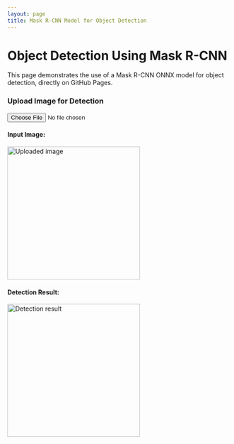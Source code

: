 ```yaml
---
layout: page
title: Mask R-CNN Model for Object Detection
---
```


# Object Detection Using Mask R-CNN

This page demonstrates the use of a Mask R-CNN ONNX model for object detection, directly on GitHub Pages.

<div>
  <h3>Upload Image for Detection</h3>
  <input type="file" id="fileInput" onchange="loadAndSegmentImage()"/>
  <br />
  <h4>Input Image:</h4>
  <img id="inputImage" width="300" alt="Uploaded image"/>
  <br />
  <h4>Detection Result:</h4>
  <img id="segmentationResult" width="300" alt="Detection result"/>
</div>

<script src="https://cdn.jsdelivr.net/npm/onnxruntime-web@1.10.0/dist/ort.min.js"></script>

<script>
  // URL for the ONNX model hosted on your GitHub Pages repo
  const modelURL = "https://cathaoiragnew.github.io/MaskRCNN-12-int8.onnx";  // Update with the correct URL for your model

  // Function to handle image upload and perform object detection
  async function loadAndSegmentImage() {
    const inputFile = document.getElementById('fileInput').files[0];
    if (!inputFile) {
      alert('Please upload an image first.');
      return;
    }

    // Load the image
    const img = document.getElementById('inputImage');
    img.src = URL.createObjectURL(inputFile);

    // Load the model
    try {
      const session = await ort.InferenceSession.create(modelURL);  // Correct method call using ort
      console.log("Model loaded successfully!");

      // Check the input names of the model
      console.log("Model input names:", session.inputNames);

      // Prepare image for inference
      const imageTensor = await prepareImageForInference(inputFile);

      // Run the model to get predictions
      const feeds = {};
      feeds[session.inputNames[0]] = imageTensor;  // Assuming the first input is the image input
      const results = await session.run(feeds);

      // Process results and show segmentation
      const segmentedImage = processSegmentationResults(results);
      
      // Show the segmented image
      const segmentationImageElement = document.getElementById('segmentationResult');
      segmentationImageElement.src = segmentedImage;
    } catch (error) {
      console.error("Error loading model:", error);
    }
  }

  // Helper function to convert image to tensor
  async function prepareImageForInference(imageFile) {
    const img = await loadImage(imageFile);
    const tensorData = preprocessImage(img, 800, 1066);
    
    // Reshape the tensor to have the correct dimensions: [1, 3, 800, 1066]
    const reshapedTensor = new ort.Tensor('float32', tensorData, [1, 3, 800, 1066]);  // 1 batch, 3 channels, 800x1066 image size
    
    return reshapedTensor;
  }

  // Load image into an HTMLImageElement
  function loadImage(file) {
    return new Promise((resolve, reject) => {
      const img = new Image();
      img.onload = () => resolve(img);
      img.onerror = reject;
      img.src = URL.createObjectURL(file);
    });
  }

  // Preprocess the image (resize and normalize it)
  function preprocessImage(img, width, height) {
    const canvas = document.createElement('canvas');
    const ctx = canvas.getContext('2d');
    canvas.width = width;
    canvas.height = height;
    ctx.drawImage(img, 0, 0, width, height);

    const imageData = ctx.getImageData(0, 0, width, height);
    const data = imageData.data;
    const normalizedData = new Float32Array(3 * width * height);

    for (let i = 0; i < data.length; i += 4) {
      const r = data[i] / 255.0;
      const g = data[i + 1] / 255.0;
      const b = data[i + 2] / 255.0;
      const idx = (i / 4) * 3;
      normalizedData[idx] = r;
      normalizedData[idx + 1] = g;
      normalizedData[idx + 2] = b;
    }

    return normalizedData;
  }

  // Post-process segmentation results to generate an image URL
  function processSegmentationResults(results) {
    const segmentationData = results[0].data;

    const canvas = document.createElement('canvas');
    const ctx = canvas.getContext('2d');
    const width = 800;
    const height = 1066;
    canvas.width = width;
    canvas.height = height;

    const imageData = ctx.createImageData(width, height);
    for (let i = 0; i < segmentationData.length; i++) {
      const value = Math.min(255, segmentationData[i] * 255);
      imageData.data[i * 4] = value;     // Red channel
      imageData.data[i * 4 + 1] = value; // Green channel
      imageData.data[i * 4 + 2] = value; // Blue channel
      imageData.data[i * 4 + 3] = 255;   // Alpha channel
    }

    ctx.putImageData(imageData, 0, 0);
    return canvas.toDataURL();
  }
</script>


